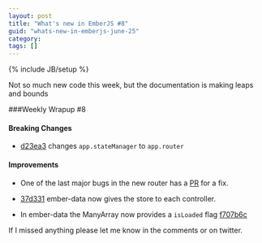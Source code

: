 ```yaml
---
layout: post
title: "What's new in EmberJS #8"
guid: "whats-new-in-emberjs-june-25"
category:
tags: []
---
```

{% include JB/setup %}

Not so much new code this week, but the documentation is making leaps and bounds

###Weekly Wrapup #8

#### Breaking Changes

* [d23ea3](https://github.com/emberjs/ember.js/commit/d23ea3ab501fc0e8f591a793b927f572436647a1) changes `app.stateManager` to `app.router`

#### Improvements

* One of the last major bugs in the new router has a [PR](https://github.com/emberjs/ember.js/pull/1059) for a fix.

* [37d331](https://github.com/emberjs/data/commit/37d3319360be4e8f242a39111290a844720af3ab) ember-data now gives the store to each controller.

* In ember-data the ManyArray now provides a `isLoaded` flag [f707b6c](https://github.com/emberjs/data/commit/f707b6c4868e589c355ad25f1c0d54914f916e72)

If I missed anything please let me know in the comments or on twitter.
